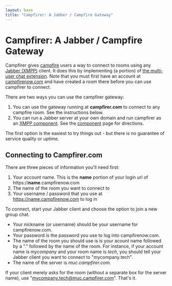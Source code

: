 ```yaml
---
layout: base
title: "Campfirer: A Jabber / Campfire Gateway"
---
```

# Campfirer: A Jabber / Campfire Gateway
Campfirer gives [campfire](http://campfirenow.com) users a way to connect to rooms using any [Jabber (XMPP)](http://xmpp.org) client.  It does this by implementing (a portion) of [the multi-user chat extension](http://xmpp.org/extensions/xep-0045.html).  Note that you must first have an account at [campfirenow.com](http://campfirenow.com) and have created a room there before you can use campfirer to connect.

There are two ways you can use the campfirer gateway:

1. You can use the gateway running at **campfirer.com** to connect to any campfire room.  See the instructions below.
1. You can run a Jabber server at your own domain and run campfirer as an [XMPP component](http://xmpp.org/extensions/xep-0114.html).  See the [component](component.html) page for directions.

The first option is the easiest to try things out - but there is no guarantee of service quality or uptime.

## Connecting to Campfirer.com
There are three pieces of information you'll need first:

1. Your account name.  This is the **name** portion of your login url of https://**name**.campfirenow.com
1. The name of the room you want to connect to
1. Your username / password that you use at https://name.campfirenow.com to log in

To connect, start your Jabber client and choose the option to join a new group chat.  

* Your nickname (or username) should be your username for campfirenow.com.  
* Your password is the password you use to log into campfirenow.com.
* The name of the room you should use is is your acount name followed by a "." followed by the name of the room.  For instance, if your account name is *mycompany* and your room name is *tech*, you should tell your Jabber client you want to connect to "mycompany.tech".
* The name of the server is *muc.campfirer.com*.

If your client merely asks for the room (without a separate box for the server name), use "mycompany.tech@muc.campfirer.com".  That's it.

